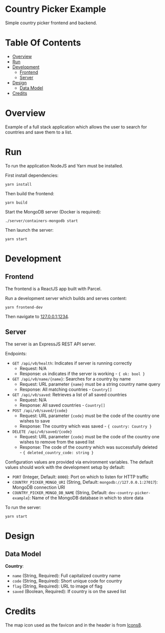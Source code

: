 # Country Picker Example
Simple country picker frontend and backend.

# Table Of Contents
- [Overview](#overview)
- [Run](#run)
- [Development](#development)
  - [Frontend](#frontend)
  - [Server](#server)
- [Design](#design)
  - [Data Model](#data-model)
- [Credits](#credits)

# Overview
Example of a full stack application which allows the user to search for countries and save them to a list.

# Run
To run the application NodeJS and Yarn must be installed.

First install dependencies:

```
yarn install
```

Then build the frontend:

```
yarn build
```

Start the MongoDB server (Docker is required):

```
./server/containers-mongodb start
```

Then launch the server:

```
yarn start
```

# Development
## Frontend
The frontend is a ReactJS app built with Parcel.

Run a development server which builds and serves content:

```
yarn frontend-dev
```

Then navigate to [127.0.0.1:1234](http://127.0.0.1:1234).

## Server
The server is an ExpressJS REST API server.

Endpoints:

- `GET /api/v0/health`: Indicates if server is running correctly
  - Request: N/A
  - Response: `ok` indicates if the server is working - `{ ok: bool }`
- `GET /api/v0/name/{name}`: Searches for a country by name
  - Request: URL parameter `{name}` must be a string country name query
  - Response: All matching countries - `Country[]`
- `GET /api/v0/saved`: Retrieves a list of all saved countries
  - Request: N/A
  - Response: All saved countries - `Country[]`
- `POST /api/v0/saved/{code}`
  - Request: URL parameter `{code}` must be the code of the country one wishes to save
  - Response: The country which was saved - `{ country: Country }`
- `DELETE /api/v0/saved/{code}`
  - Request: URL parameter `{code}` must be the code of the country one wishes to remove from the saved list
  - Response: The code of the country which was successfully deleted - `{ deleted_country_code: string }`

Configuration values are provided via environment variables. The default values should work with the development setup by default:

- `PORT` (Integer, Default: `8000`): Port on which to listen for HTTP traffic
- `COUNTRY_PICKER_MONGO_URI` (String, Default: `mongodb://127.0.0.1:27017`): MongoDB connection URI
- `COUNTRY_PICKER_MONGO_DB_NAME` (String, Default: `dev-country-picker-example`): Name of the MongoDB database in which to store data

To run the server:

```
yarn start
```

# Design
## Data Model
**Country**:

- `name` (String, Required): Full capitalized country name
- `code` (String, Required): Short unique code for country
- `flag` (String, Required): URL to image of flag
- `saved` (Boolean, Required): If country is on the saved list

# Credits
The map icon used as the favicon and in the header is from [Icons8](https://icons8.com).
